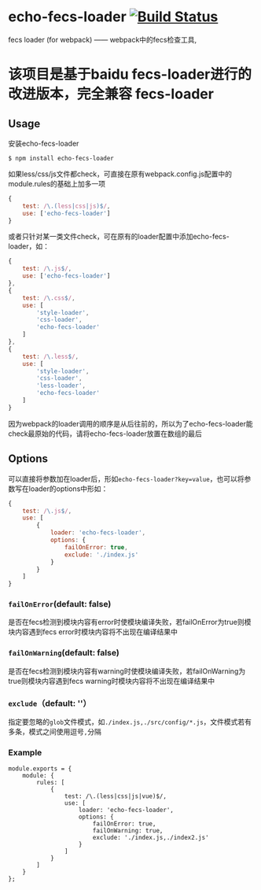 # echo-fecs-loader [![Build Status](http://img.shields.io/travis/MoOx/eslint-loader.svg)](https://travis-ci.org/MoOx/eslint-loader)
fecs loader (for webpack) —— webpack中的fecs检查工具, 
# 该项目是基于baidu fecs-loader进行的改进版本，完全兼容 fecs-loader
## Usage
安装echo-fecs-loader

```shell
$ npm install echo-fecs-loader
```
如果less/css/js文件都check，可直接在原有webpack.config.js配置中的module.rules的基础上加多一项

```js
{
    test: /\.(less|css|js)$/,
    use: ['echo-fecs-loader']
}
```
或者只针对某一类文件check，可在原有的loader配置中添加echo-fecs-loader，如：

```js
{
    test: /\.js$/,
    use: ['echo-fecs-loader']
},
{
    test: /\.css$/,
    use: [
        'style-loader',
        'css-loader',
        'echo-fecs-loader'
    ]
},
{
    test: /\.less$/,
    use: [
        'style-loader',
        'css-loader',
        'less-loader',
        'echo-fecs-loader'
    ]
}
```
因为webpack的loader调用的顺序是从后往前的，所以为了echo-fecs-loader能check最原始的代码，请将echo-fecs-loader放置在数组的最后

## Options
可以直接将参数加在loader后，形如```echo-fecs-loader?key=value```，也可以将参数写在loader的options中形如：

```js
{
    test: /\.js$/,
    use: [
        {
            loader: 'echo-fecs-loader',
            options: {
                failOnError: true,
                exclude: './index.js'
            }
        }
    ]
}
```

### ```failOnError```(default: false)
是否在fecs检测到模块内容有error时使模块编译失败，若failOnError为true则模块内容遇到fecs error时模块内容将不出现在编译结果中
### ```failOnWarning```(default: false)
是否在fecs检测到模块内容有warning时使模块编译失败，若failOnWarning为true则模块内容遇到fecs warning时模块内容将不出现在编译结果中
### ```exclude```（default: ''）
指定要忽略的```glob```文件模式，如```./index.js,./src/config/*.js```，文件模式若有多条，模式之间使用逗号```,```分隔


### Example

```
module.exports = {
    module: {
        rules: [
            {
                test: /\.(less|css|js|vue)$/,
                use: [
                    loader: 'echo-fecs-loader',
                    options: {
                        failOnError: true,
                        failOnWarning: true,
                        exclude: './index.js,./index2.js'
                    }
                ]
            }
        ]
    }
};

```
